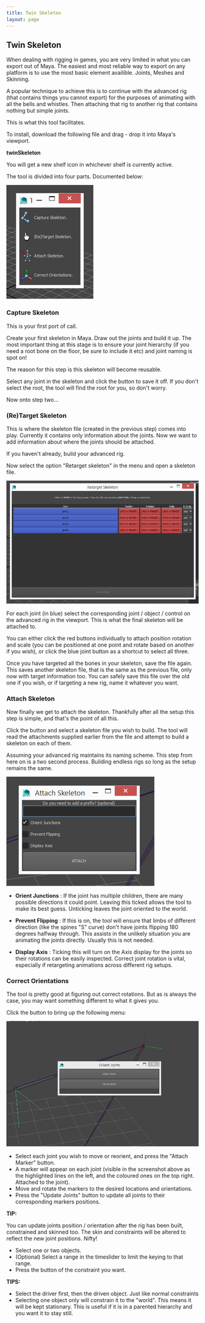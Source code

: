 ```yaml
---
title: Twin Skeleton
layout: page
---
```

## Twin Skeleton

When dealing with rigging in games, you are very limited in what you can export out of Maya. The easiest and most reliable way to export on any platform is to use the most basic element availible. Joints, Meshes and Skinning.

A popular technique to achieve this is to continue with the advanced rig (that contains things you cannot export) for the purposes of animating with all the bells and whistles.
Then attaching that rig to another rig that contains nothing but simple joints.

This is what this tool facilitates.

To install, download the following file and drag - drop it into Maya's viewport.

__<download>twinSkeleton</download>__

You will get a new shelf icon in whichever shelf is currently active.

The tool is divided into four parts. Documented below:

![window](img/twinskeleton.jpg)


### Capture Skeleton

This is your first port of call.

Create your first skeleton in Maya. Draw out the joints and build it up.
The most important thing at this stage is to ensure your joint hierarchy (if you need a root bone on the floor, be sure to include it etc) and joint naming is spot on!

The reason for this step is this skeleton will become reusable.

Select any joint in the skeleton and click the button to save it off. If you don't select the root, the tool will find the root for you, so don't worry.

Now onto step two...

### (Re)Target Skeleton

This is where the skeleton file (created in the previous step) comes into play. Currently it contains only information about the joints. Now we want to add information about where the joints should be attached.

If you haven't already, build your advanced rig.

Now select the option "Retarget skeleton" in the menu and open a skeleton file.

![retarget menu](img/twinskeleton_retarget.jpg)

For each joint (in blue) select the corresponding joint / object / control on the advanced rig in the viewport. This is what the final skeleton will be attached to.

You can either click the red buttons individually to attach position rotation and scale (you can be positioned at one point and rotate based on another if you wish), or click the blue joint button as a shortcut to select all three.

Once you have targeted all the bones in your skeleton, save the file again. This saves another skeleton file, that is the same as the previous file, only now with target information too.
You can safely save this file over the old one if you wish, or if targeting a new rig, name it whatever you want.

### Attach Skeleton

Now finally we get to attach the skeleton. Thankfully after all the setup this step is simple, and that's the point of all this.

Click the button and select a skeleton file you wish to build. The tool will read the attachments supplied earlier from the file and attempt to build a skeleton on each of them.

Assuming your advanced rig maintains its naming scheme. This step from here on is a two second process. Building endless rigs so long as the setup remains the same.

![Attach window](img/twinskeleton_attach.jpg)

* __Orient Junctions__ : If the joint has multiple children, there are many possible directions it could point. Leaving this ticked allows the tool to make its best guess. Unticking leaves the joint oriented to the world.

* __Prevent Flipping__ : If this is on, the tool will ensure that limbs of different direction (like the spines "S" curve) don't have joints flipping 180 degrees halfway through. This assists in the unlikely situation you are animating the joints directly. Usually this is not needed.

* __Display Axis__ : Ticking this will turn on the Axis display for the joints so their rotations can be easily inspected. Correct joint rotation is vital, especially if retargeting animations across different rig setups.

### Correct Orientations

The tool is pretty good at figuring out correct rotations. But as is always the case, you may want something different to what it gives you.

Click the button to bring up the following menu:

![Correct orientations](img/twinskeleton_marker.jpg)

* Select each joint you wish to move or reorient, and press the "Attach Marker" button.
* A marker will appear on each joint (visible in the screenshot above as the highlighted lines on the left, and the coloured ones on the top right. Attached to the joint).
* Move and rotate the markers to the desired locations and orientations.
* Press the "Update Joints" button to update all joints to their corresponding markers positions.

__TIP:__

You can update joints position / orientation after the rig has been built, constrained and skinned too. The skin and constraints will be altered to reflect the new joint positions. Nifty!





* Select one or two objects.
* (Optional) Select a range in the timeslider to limit the keying to that range.
* Press the button of the constraint you want.


__TIPS:__

* Select the driver first, then the driven object. Just like normal constraints
* Selecting one object only will constrain it to the "world". This means it will be kept stationary. This is useful if it is in a parented hierarchy and you want it to stay still.
